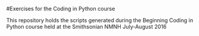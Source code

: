 #Exercises for the Coding in Python course

This repository holds the scripts generated during the Beginning Coding in Python course held at the Smithsonian NMNH July-August 2016